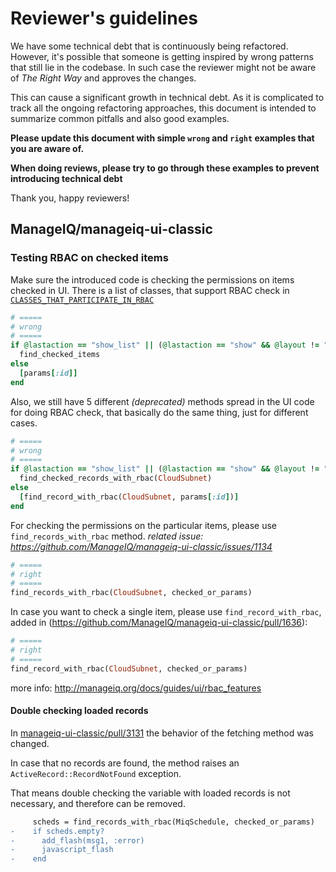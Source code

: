 # Reviewer's guidelines

We have some technical debt that is continuously being refactored.
However, it's possible that someone is getting inspired by wrong patterns that still lie in the codebase.
In such case the reviewer might not be aware of _The Right Way_ and approves the changes.

This can cause a significant growth in technical debt. As it is complicated to track all the ongoing refactoring approaches,
this document is intended to summarize common pitfalls and also good examples.

**Please update this document with simple `wrong` and `right` examples that you are aware of.**

**When doing reviews, please try to go through these examples to prevent introducing technical debt**

Thank you, happy reviewers!

## ManageIQ/manageiq-ui-classic

### Testing RBAC on checked items

Make sure the introduced code is checking the permissions on items checked in UI.
There is a list of classes, that support RBAC check in [`CLASSES_THAT_PARTICIPATE_IN_RBAC`](https://github.com/ManageIQ/manageiq/blob/master/lib/rbac/filterer.rb#L8)

```ruby
# =====
# wrong
# =====
if @lastaction == "show_list" || (@lastaction == "show" && @layout != "cloud_network") || @lastaction.nil?
  find_checked_items
else
  [params[:id]]
end
```

Also, we still have 5 different _(deprecated)_ methods spread in the UI code for doing RBAC check, that basically do the same thing, just for different cases.

```ruby
# =====
# wrong
# =====
if @lastaction == "show_list" || (@lastaction == "show" && @layout != "cloud_subnet") || @lastaction.nil?
  find_checked_records_with_rbac(CloudSubnet)
else
  [find_record_with_rbac(CloudSubnet, params[:id])]
end
```

For checking the permissions on the particular items, please use `find_records_with_rbac` method.
_related issue: https://github.com/ManageIQ/manageiq-ui-classic/issues/1134_

```ruby
# =====
# right
# =====
find_records_with_rbac(CloudSubnet, checked_or_params)
```

In case you want to check a single item, please use `find_record_with_rbac`, added in (https://github.com/ManageIQ/manageiq-ui-classic/pull/1636):

```ruby
# =====
# right
# =====
find_record_with_rbac(CloudSubnet, checked_or_params)
```

more info:
http://manageiq.org/docs/guides/ui/rbac_features

#### Double checking loaded records

In [manageiq-ui-classic/pull/3131](https://github.com/ManageIQ/manageiq-ui-classic/pull/3131) the behavior of the fetching method was changed.

In case that no records are found, the method raises an `ActiveRecord::RecordNotFound` exception.

That means double checking the variable with loaded records is not necessary, and therefore can be removed.

```diff
     scheds = find_records_with_rbac(MiqSchedule, checked_or_params)
-    if scheds.empty?
-      add_flash(msg1, :error)
-      javascript_flash
-    end
```
